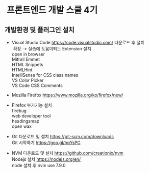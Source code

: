 #  프론트엔드 개발 스쿨 4기
## 개발환경 및 플러그인 설치
* Visual Studio Code <https://code.visualstudio.com/>  다운로드 후 설치  
  확장 -> 실습에 도움이되는 Extension 설치  
  open in browser   
  Mithril Emmet    
  HTML Snippets  
  HTMLHint    
  IntelliSense for CSS class names   
  VS Color Picker   
  VS Code CSS Comments  
  
* Mozilla Firefox <https://www.mozilla.org/ko/firefox/new/>  
* Firefox 부가기능 설치  
  firebug  
  web developer tool  
  headingsmap  
  open wax

* Git 다운로드 및 설치 <https://git-scm.com/downloads>  
  Git 시작하기 <https://goo.gl/hqYsPC>    
 
* NVM 다운로드 및 설치 <https://github.com/creationix/nvm>  
  Nodejs 설치 <https://nodejs.org/en/>  
  node 설치 후 nvm use 7.9.0  
 
